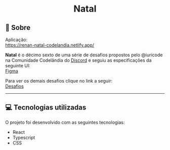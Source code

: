 # <div align="center">Natal</div>

## 📃 Sobre
Aplicação: <br>
<https://renan-natal-codelandia.netlify.app/>

**Natal** é o décimo sexto de uma série de desafios propostos pelo @iuricode na Comunidade Codelândia do [Discord](https://discord.gg/QevDJqCzaY) e seguiu as especificações da seguinte UI: <br>
[Figma](https://www.figma.com/file/Yb9IBH56g7T1hdIyZ3BMNO/Desafios---Codel%C3%A2ndia)

Para ver os demais desafios clique no link a seguir: <br>
[Desafios](https://renans80.github.io/desafios-codelandia/)

---

## 💻 Tecnologias utilizadas 
O projeto foi desenvolvido com as seguintes tecnologias: <br>

* React
* Typescript
* CSS

